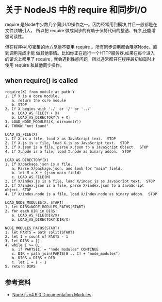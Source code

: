# 关于 NodeJS 中的 require 和同步I/O

require 是Node中少数几个同步I/O操作之一。因为经常用到模块,并且一般都是在文件顶端引入，
所以把 require 做成同步的有助于保持代码的整洁、有序,还能增强可读性。

但在程序中I/O密集的地方尽量不要用 require 。所有同步调用都会阻塞Node，直到调用完成才能
做其他事情。比如你正在运行一个HTTP服务器,如果在每个进入的请求上都用了 require ,
就会遇到性能问题。所以通常都只在程序最初加载时才使用 require 和其他同步操作。

## when require() is called

```
require(X) from module at path Y
1. If X is a core module,
   a. return the core module
   b. STOP
2. If X begins with './' or '/' or '../'
   a. LOAD_AS_FILE(Y + X)
   b. LOAD_AS_DIRECTORY(Y + X)
3. LOAD_NODE_MODULES(X, dirname(Y))
4. THROW "not found"

LOAD_AS_FILE(X)
1. If X is a file, load X as JavaScript text.  STOP
2. If X.js is a file, load X.js as JavaScript text.  STOP
3. If X.json is a file, parse X.json to a JavaScript Object.  STOP
4. If X.node is a file, load X.node as binary addon.  STOP

LOAD_AS_DIRECTORY(X)
1. If X/package.json is a file,
   a. Parse X/package.json, and look for "main" field.
   b. let M = X + (json main field)
   c. LOAD_AS_FILE(M)
2. If X/index.js is a file, load X/index.js as JavaScript text.  STOP
3. If X/index.json is a file, parse X/index.json to a JavaScript object. STOP
4. If X/index.node is a file, load X/index.node as binary addon.  STOP

LOAD_NODE_MODULES(X, START)
1. let DIRS=NODE_MODULES_PATHS(START)
2. for each DIR in DIRS:
   a. LOAD_AS_FILE(DIR/X)
   b. LOAD_AS_DIRECTORY(DIR/X)

NODE_MODULES_PATHS(START)
1. let PARTS = path split(START)
2. let I = count of PARTS - 1
3. let DIRS = []
4. while I >= 0,
   a. if PARTS[I] = "node_modules" CONTINUE
   c. DIR = path join(PARTS[0 .. I] + "node_modules")
   b. DIRS = DIRS + DIR
   c. let I = I - 1
5. return DIRS
```

## 参考资料

* [Node.js v4.6.0 Documentation Modules](https://nodejs.org/dist/latest-v4.x/docs/api/modules.html)
